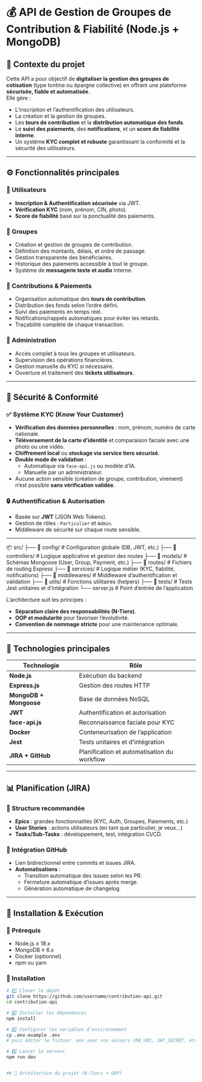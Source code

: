 # 💰 API de Gestion de Groupes de Contribution & Fiabilité (Node.js + MongoDB)

## 🧭 Contexte du projet

Cette API a pour objectif de **digitaliser la gestion des groupes de cotisation** (type tontine ou épargne collective) en offrant une plateforme **sécurisée, fiable et automatisée**.  
Elle gère :

- L’inscription et l’authentification des utilisateurs.
- La création et la gestion de groupes.
- Les **tours de contribution** et la **distribution automatique des fonds**.
- Le **suivi des paiements**, des **notifications**, et un **score de fiabilité interne**.
- Un système **KYC complet et robuste** garantissant la conformité et la sécurité des utilisateurs.

---

## ⚙️ Fonctionnalités principales

### 👤 Utilisateurs
- **Inscription & Authentification sécurisée** via JWT.
- **Vérification KYC** (nom, prénom, CIN, photo).
- **Score de fiabilité** basé sur la ponctualité des paiements.

### 👥 Groupes
- Création et gestion de groupes de contribution.
- Définition des montants, délais, et ordre de passage.
- Gestion transparente des bénéficiaires.
- Historique des paiements accessible à tout le groupe.
- Système de **messagerie texte et audio** interne.

### 💸 Contributions & Paiements
- Organisation automatique des **tours de contribution**.
- Distribution des fonds selon l’ordre défini.
- Suivi des paiements en temps réel.
- Notifications/rappels automatiques pour éviter les retards.
- Traçabilité complète de chaque transaction.

### 🧱 Administration
- Accès complet à tous les groupes et utilisateurs.
- Supervision des opérations financières.
- Gestion manuelle du KYC si nécessaire.
- Ouverture et traitement des **tickets utilisateurs**.

---

## 🔐 Sécurité & Conformité

### ✅ Système KYC (Know Your Customer)
- **Vérification des données personnelles** : nom, prénom, numéro de carte nationale.
- **Téléversement de la carte d’identité** et comparaison faciale avec une photo ou une vidéo.
- **Chiffrement local** ou **stockage via service tiers sécurisé**.
- **Double mode de validation** :
  - Automatique via `face-api.js` ou modèle d’IA.
  - Manuelle par un administrateur.
- Aucune action sensible (création de groupe, contribution, virement) n’est possible **sans vérification validée**.

### 🔒 Authentification & Autorisation
- Basée sur **JWT** (JSON Web Tokens).
- Gestion de rôles : `Particulier` et `Admin`.
- Middleware de sécurité sur chaque route sensible.

---

📦 src/
├── 📁 config/ # Configuration globale (DB, JWT, etc.)
├── 📁 controllers/ # Logique applicative et gestion des routes
├── 📁 models/ # Schémas Mongoose (User, Group, Payment, etc.)
├── 📁 routes/ # Fichiers de routing Express
├── 📁 services/ # Logique métier (KYC, fiabilité, notifications)
├── 📁 middlewares/ # Middleware d’authentification et validation
├── 📁 utils/ # Fonctions utilitaires (helpers)
├── 📁 tests/ # Tests Jest unitaires et d’intégration
└── server.js # Point d’entrée de l’application



L’architecture suit les principes :
- **Séparation claire des responsabilités (N-Tiers)**.
- **OOP et modularité** pour favoriser l’évolutivité.
- **Convention de nommage stricte** pour une maintenance optimale.

---

## 🧠 Technologies principales

| Technologie | Rôle |
|--------------|------|
| **Node.js** | Exécution du backend |
| **Express.js** | Gestion des routes HTTP |
| **MongoDB + Mongoose** | Base de données NoSQL |
| **JWT** | Authentification et autorisation |
| **face-api.js** | Reconnaissance faciale pour KYC |
| **Docker** | Conteneurisation de l’application |
| **Jest** | Tests unitaires et d’intégration |
| **JIRA + GitHub** | Planification et automatisation du workflow |

---

## 📊 Planification (JIRA)

### 🔸 Structure recommandée
- **Epics** : grandes fonctionnalités (KYC, Auth, Groupes, Paiements, etc.)
- **User Stories** : actions utilisateurs (en tant que particulier, je veux…)
- **Tasks/Sub-Tasks** : développement, test, intégration CI/CD.

### 🔸 Intégration GitHub
- Lien bidirectionnel entre commits et issues JIRA.
- **Automatisations** :
  - Transition automatique des issues selon les PR.
  - Fermeture automatique d’issues après merge.
  - Génération automatique de changelog.

---

## 🧩 Installation & Exécution

### 🔧 Prérequis
- Node.js ≥ 18.x
- MongoDB ≥ 6.x
- Docker (optionnel)
- npm ou yarn

### 🚀 Installation

```bash
# 1️⃣ Cloner le dépôt
git clone https://github.com/username/contribution-api.git
cd contribution-api

# 2️⃣ Installer les dépendances
npm install

# 3️⃣ Configurer les variables d’environnement
cp .env.example .env
# puis éditer le fichier .env avec vos valeurs (DB_URI, JWT_SECRET, etc.)

# 4️⃣ Lancer le serveur
npm run dev


## 🧱 Architecture du projet (N-Tiers + OOP)

